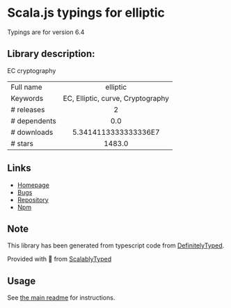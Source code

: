 
# Scala.js typings for elliptic

Typings are for version 6.4

## Library description:
EC cryptography

|                    |                 |
| ------------------ | :-------------: |
| Full name          | elliptic |
| Keywords           | EC, Elliptic, curve, Cryptography |
| # releases         | 2 |
| # dependents       | 0.0 |
| # downloads        | 5.3414113333333336E7 |
| # stars            | 1483.0 |

## Links
- [Homepage](https://github.com/indutny/elliptic)
- [Bugs](https://github.com/indutny/elliptic/issues)
- [Repository](https://github.com/indutny/elliptic)
- [Npm](https://www.npmjs.com/package/elliptic)
    


## Note
This library has been generated from typescript code from [DefinitelyTyped](https://definitelytyped.org).

Provided with :purple_heart: from [ScalablyTyped](https://github.com/oyvindberg/ScalablyTyped)

## Usage
See [the main readme](../../readme.md) for instructions.


